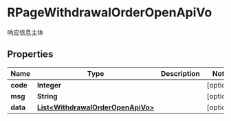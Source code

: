 

# RPageWithdrawalOrderOpenApiVo

响应信息主体
## Properties

Name | Type | Description | Notes
------------ | ------------- | ------------- | -------------
**code** | **Integer** |  |  [optional]
**msg** | **String** |  |  [optional]
**data** | [**List&lt;WithdrawalOrderOpenApiVo&gt;**](WithdrawalOrderOpenApiVo.md) |  |  [optional]



